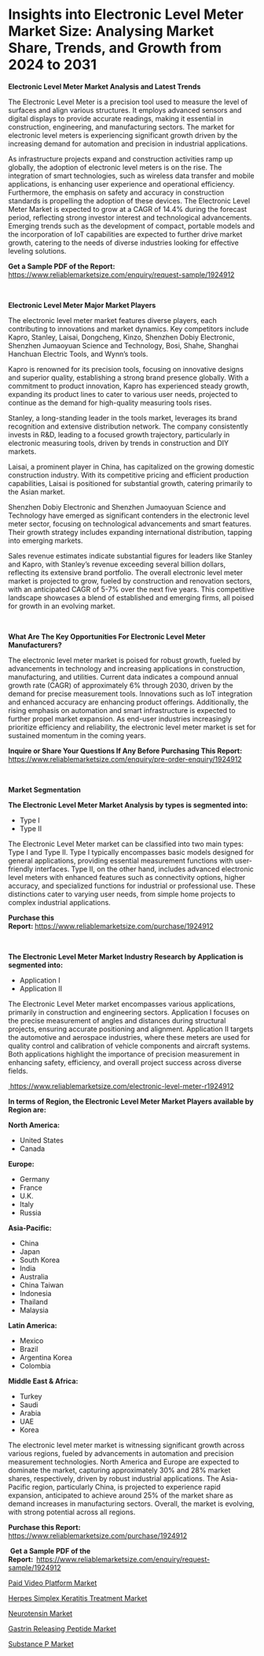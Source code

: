 <p><h1>Insights into Electronic Level Meter Market Size: Analysing Market Share, Trends, and Growth from 2024 to 2031</h1></p><p><strong>Electronic Level Meter Market Analysis and Latest Trends</strong></p>
<p><p>The Electronic Level Meter is a precision tool used to measure the level of surfaces and align various structures. It employs advanced sensors and digital displays to provide accurate readings, making it essential in construction, engineering, and manufacturing sectors. The market for electronic level meters is experiencing significant growth driven by the increasing demand for automation and precision in industrial applications. </p><p>As infrastructure projects expand and construction activities ramp up globally, the adoption of electronic level meters is on the rise. The integration of smart technologies, such as wireless data transfer and mobile applications, is enhancing user experience and operational efficiency. Furthermore, the emphasis on safety and accuracy in construction standards is propelling the adoption of these devices. The Electronic Level Meter Market is expected to grow at a CAGR of 14.4% during the forecast period, reflecting strong investor interest and technological advancements. Emerging trends such as the development of compact, portable models and the incorporation of IoT capabilities are expected to further drive market growth, catering to the needs of diverse industries looking for effective leveling solutions.</p></p>
<p><strong>Get a Sample PDF of the Report:&nbsp;</strong> <a href="https://www.reliablemarketsize.com/enquiry/request-sample/1924912?utm_campaign=1601&utm_medium=2&utm_source=Github&utm_content=ia&utm_term=24102024&utm_id=electronic-level-meter">https://www.reliablemarketsize.com/enquiry/request-sample/1924912</a></p>
<p>&nbsp;</p>
<p><strong>Electronic Level Meter Major Market Players</strong></p>
<p><p>The electronic level meter market features diverse players, each contributing to innovations and market dynamics. Key competitors include Kapro, Stanley, Laisai, Dongcheng, Kinzo, Shenzhen Dobiy Electronic, Shenzhen Jumaoyuan Science and Technology, Bosi, Shahe, Shanghai Hanchuan Electric Tools, and Wynn’s tools.</p><p>Kapro is renowned for its precision tools, focusing on innovative designs and superior quality, establishing a strong brand presence globally. With a commitment to product innovation, Kapro has experienced steady growth, expanding its product lines to cater to various user needs, projected to continue as the demand for high-quality measuring tools rises.</p><p>Stanley, a long-standing leader in the tools market, leverages its brand recognition and extensive distribution network. The company consistently invests in R&D, leading to a focused growth trajectory, particularly in electronic measuring tools, driven by trends in construction and DIY markets.</p><p>Laisai, a prominent player in China, has capitalized on the growing domestic construction industry. With its competitive pricing and efficient production capabilities, Laisai is positioned for substantial growth, catering primarily to the Asian market.</p><p>Shenzhen Dobiy Electronic and Shenzhen Jumaoyuan Science and Technology have emerged as significant contenders in the electronic level meter sector, focusing on technological advancements and smart features. Their growth strategy includes expanding international distribution, tapping into emerging markets.</p><p>Sales revenue estimates indicate substantial figures for leaders like Stanley and Kapro, with Stanley’s revenue exceeding several billion dollars, reflecting its extensive brand portfolio. The overall electronic level meter market is projected to grow, fueled by construction and renovation sectors, with an anticipated CAGR of 5-7% over the next five years. This competitive landscape showcases a blend of established and emerging firms, all poised for growth in an evolving market.</p></p>
<p>&nbsp;</p>
<p><strong>What Are The Key Opportunities For Electronic Level Meter Manufacturers?</strong></p>
<p><p>The electronic level meter market is poised for robust growth, fueled by advancements in technology and increasing applications in construction, manufacturing, and utilities. Current data indicates a compound annual growth rate (CAGR) of approximately 6% through 2030, driven by the demand for precise measurement tools. Innovations such as IoT integration and enhanced accuracy are enhancing product offerings. Additionally, the rising emphasis on automation and smart infrastructure is expected to further propel market expansion. As end-user industries increasingly prioritize efficiency and reliability, the electronic level meter market is set for sustained momentum in the coming years.</p></p>
<p><strong>Inquire or Share Your Questions If Any Before Purchasing This Report:</strong> <a href="https://www.reliablemarketsize.com/enquiry/pre-order-enquiry/1924912?utm_campaign=1601&utm_medium=2&utm_source=Github&utm_content=ia&utm_term=24102024&utm_id=electronic-level-meter">https://www.reliablemarketsize.com/enquiry/pre-order-enquiry/1924912</a></p>
<p>&nbsp;</p>
<p><strong>Market Segmentation</strong></p>
<p><strong>The Electronic Level Meter Market Analysis by types is segmented into:</strong></p>
<p><ul><li>Type I</li><li>Type II</li></ul></p>
<p><p>The Electronic Level Meter market can be classified into two main types: Type I and Type II. Type I typically encompasses basic models designed for general applications, providing essential measurement functions with user-friendly interfaces. Type II, on the other hand, includes advanced electronic level meters with enhanced features such as connectivity options, higher accuracy, and specialized functions for industrial or professional use. These distinctions cater to varying user needs, from simple home projects to complex industrial applications.</p></p>
<p><strong>Purchase this Report:&nbsp;</strong><a href="https://www.reliablemarketsize.com/purchase/1924912?utm_campaign=1601&utm_medium=2&utm_source=Github&utm_content=ia&utm_term=24102024&utm_id=electronic-level-meter">https://www.reliablemarketsize.com/purchase/1924912</a></p>
<p>&nbsp;</p>
<p><strong>The Electronic Level Meter Market Industry Research by Application is segmented into:</strong></p>
<p><ul><li>Application I</li><li>Application II</li></ul></p>
<p><p>The Electronic Level Meter market encompasses various applications, primarily in construction and engineering sectors. Application I focuses on the precise measurement of angles and distances during structural projects, ensuring accurate positioning and alignment. Application II targets the automotive and aerospace industries, where these meters are used for quality control and calibration of vehicle components and aircraft systems. Both applications highlight the importance of precision measurement in enhancing safety, efficiency, and overall project success across diverse fields.</p></p>
<p><a href="https://www.reliablemarketsize.com/electronic-level-meter-r1924912?utm_campaign=1601&utm_medium=2&utm_source=Github&utm_content=ia&utm_term=24102024&utm_id=electronic-level-meter">&nbsp;https://www.reliablemarketsize.com/electronic-level-meter-r1924912</a></p>
<p><strong>In terms of Region, the Electronic Level Meter Market Players available by Region are:</strong></p>
<p>
    <p> <strong> North America: </strong>
        <ul>
            <li>United States</li>
            <li>Canada</li>
        </ul>
        </p> 
    <p> <strong> Europe: </strong>
        <ul>
            <li>Germany</li>
            <li>France</li>
            <li>U.K.</li>
            <li>Italy</li>
            <li>Russia</li>
        </ul>
        </p> 
    <p> <strong> Asia-Pacific: </strong>
        <ul>
            <li>China</li>
            <li>Japan</li>
            <li>South Korea</li>
            <li>India</li>
            <li>Australia</li>
            <li>China Taiwan</li>
            <li>Indonesia</li>
            <li>Thailand</li>
            <li>Malaysia</li>
        </ul>
        </p> 
    <p> <strong> Latin America: </strong>
        <ul>
            <li>Mexico</li>
            <li>Brazil</li>
            <li>Argentina Korea</li>
            <li>Colombia</li>
        </ul>
        </p> 
    <p> <strong> Middle East & Africa: </strong>
        <ul>
            <li>Turkey</li>
            <li>Saudi</li>
            <li>Arabia</li>
            <li>UAE</li>
            <li>Korea</li>
        </ul>
    </p>
    </p>
<p><p>The electronic level meter market is witnessing significant growth across various regions, fueled by advancements in automation and precision measurement technologies. North America and Europe are expected to dominate the market, capturing approximately 30% and 28% market shares, respectively, driven by robust industrial applications. The Asia-Pacific region, particularly China, is projected to experience rapid expansion, anticipated to achieve around 25% of the market share as demand increases in manufacturing sectors. Overall, the market is evolving, with strong potential across all regions.</p></p>
<p><strong>Purchase this Report: </strong><a href="https://www.reliablemarketsize.com/purchase/1924912?utm_campaign=1601&utm_medium=2&utm_source=Github&utm_content=ia&utm_term=24102024&utm_id=electronic-level-meter">https://www.reliablemarketsize.com/purchase/1924912</a></p>
<p>&nbsp;<strong>Get a Sample PDF of the Report:&nbsp;&nbsp;</strong><a href="https://www.reliablemarketsize.com/enquiry/request-sample/1924912?utm_campaign=1601&utm_medium=2&utm_source=Github&utm_content=ia&utm_term=24102024&utm_id=electronic-level-meter">https://www.reliablemarketsize.com/enquiry/request-sample/1924912</a></p>
<p><strong></strong></p>
<p><p><a href="https://www.linkedin.com/pulse/paid-video-platform-industry-insights-report-analyzing-ynp6f?utm_campaign=1601&utm_medium=2&utm_source=Github&utm_content=ia&utm_term=24102024&utm_id=electronic-level-meter">Paid Video Platform Market</a></p><p><a href="https://www.linkedin.com/pulse/herpes-simplex-keratitis-treatment-landscape-product-spectrum-azawf?utm_campaign=1601&utm_medium=2&utm_source=Github&utm_content=ia&utm_term=24102024&utm_id=electronic-level-meter">Herpes Simplex Keratitis Treatment Market</a></p><p><a href="https://www.linkedin.com/pulse/global-neurotensin-market-exploring-share-trends-future-gwvef?utm_campaign=1601&utm_medium=2&utm_source=Github&utm_content=ia&utm_term=24102024&utm_id=electronic-level-meter">Neurotensin Market</a></p><p><a href="https://www.linkedin.com/pulse/gastrin-releasing-peptide-market-maturity-analysis-regional-6wxcf?utm_campaign=1601&utm_medium=2&utm_source=Github&utm_content=ia&utm_term=24102024&utm_id=electronic-level-meter">Gastrin Releasing Peptide Market</a></p><p><a href="https://www.linkedin.com/pulse/evolution-substance-p-market-key-shifts-from-2024-2031-02plf?utm_campaign=1601&utm_medium=2&utm_source=Github&utm_content=ia&utm_term=24102024&utm_id=electronic-level-meter">Substance P Market</a></p></p>